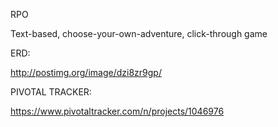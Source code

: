 RPO

Text-based, choose-your-own-adventure, click-through game

ERD:

http://postimg.org/image/dzi8zr9gp/

PIVOTAL TRACKER:

https://www.pivotaltracker.com/n/projects/1046976

